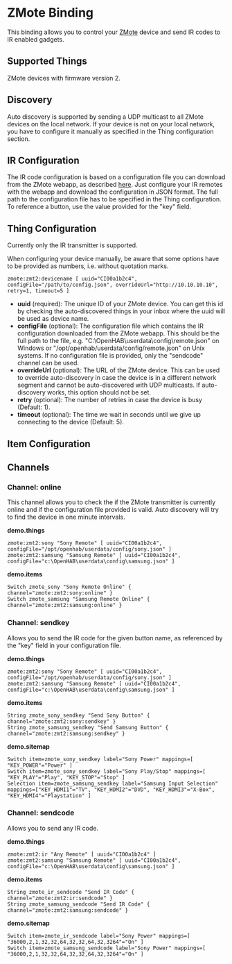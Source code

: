 # ZMote Binding

This binding allows you to control your [ZMote](http://www.zmote.io) device and send 
IR codes to IR enabled gadgets.

## Supported Things

ZMote devices with firmware version 2.

## Discovery

Auto discovery is supported by sending a UDP multicast to all ZMote devices on the 
local network. If your device is not on your local network, you have to configure it 
manually as specified in the Thing configuration section.

## IR Configuration

The IR code configuration is based on a configuration file you can download from
the ZMote webapp, as described [here](https://community.openhab.org/t/openhab-zmote-binding/14226/23).
Just configure your IR remotes with the webapp and download the configuration in JSON
format. The full path to the configuration file has to be specified in the Thing
configuration. To reference a button, use the value provided for the "key" field.

## Thing Configuration

Currently only the IR transmitter is supported. 

When configuring your device manually, be aware that some options have to be provided 
as numbers, i.e. without quotation marks.

```
zmote:zmt2:devicename [ uuid="CI00a1b2c4", configFile="/path/to/config.json", overrideUrl="http://10.10.10.10", retry=1, timeout=5 ]
```

- **uuid** (required): The unique ID of your ZMote device. You can get this id by checking 
  the auto-discovered things in your inbox where the uuid will be used as device name.
- **configFile** (optional): The configuration file which contains the IR configuration 
  downloaded from the ZMote webapp. This should be the full path to the file, e.g. 
  "C:\OpenHAB\userdata\config\remote.json" on Windows or "/opt/openhab/userdata/config/remote.json" 
  on Unix systems. If no configuration file is provided, only the "sendcode" channel can be used.
- **overrideUrl** (optional): The URL of the ZMote device. This can be used to override
  auto-discovery in case the device is in a different network segment and cannot be auto-discovered
  with UDP multicasts. If auto-discovery works, this option should not be set.
- **retry** (optional): The number of retries in case the device is busy (Default: 
  1).
- **timeout** (optional): The time we wait in seconds until we give up connecting to 
  the device (Default: 5).


## Item Configuration

## Channels

### Channel: online

This channel allows you to check the if the ZMote transmitter is currently online and 
if the configuration file provided is valid. Auto discovery will try to find the device 
in one minute intervals.

**demo.things**
```
zmote:zmt2:sony "Sony Remote" [ uuid="CI00a1b2c4", configFile="/opt/openhab/userdata/config/sony.json" ]
zmote:zmt2:samsung "Samsung Remote" [ uuid="CI00a1b2c4", configFile="c:\OpenHAB\userdata\config\samsung.json" ]
```

**demo.items**
```xtend
Switch zmote_sony "Sony Remote Online" { channel="zmote:zmt2:sony:online" }
Switch zmote_samsung "Samsung Remote Online" { channel="zmote:zmt2:samsung:online" }
```

### Channel: sendkey

Allows you to send the IR code for the given button name, as referenced by the "key" 
field in your configuration file.

**demo.things**
```
zmote:zmt2:sony "Sony Remote" [ uuid="CI00a1b2c4", configFile="/opt/openhab/userdata/config/sony.json" ]
zmote:zmt2:samsung "Samsung Remote" [ uuid="CI00a1b2c4", configFile="c:\OpenHAB\userdata\config\samsung.json" ]
```

**demo.items**
```xtend
String zmote_sony_sendkey "Send Sony Button" { channel="zmote:zmt2:sony:sendkey" }
String zmote_samsung_sendkey "Send Samsung Button" { channel="zmote:zmt2:samsung:sendkey" }
```

**demo.sitemap**
```xtend
Switch item=zmote_sony_sendkey label="Sony Power" mappings=[ "KEY_POWER"="Power" ]
Switch item=zmote_sony_sendkey label="Sony Play/Stop" mappings=[ "KEY_PLAY"="Play", "KEY_STOP"="Stop" ]
Selection item=zmote_samsung_sendkey label="Samsung Input Selection" mappings=["KEY_HDMI1"="TV", "KEY_HDMI2"="DVD", "KEY_HDMI3"="X-Box", "KEY_HDMI4"="Playstation" ]
```

### Channel: sendcode

Allows you to send any IR code.

**demo.things**
```
zmote:zmt2:ir "Any Remote" [ uuid="CI00a1b2c4" ]
zmote:zmt2:samsung "Samsung Remote" [ uuid="CI00a1b2c4", configFile="c:\OpenHAB\userdata\config\samsung.json" ]
```

**demo.items**
```xtend
String zmote_ir_sendcode "Send IR Code" { channel="zmote:zmt2:ir:sendcode" }
String zmote_samsung_sendcode "Send IR Code" { channel="zmote:zmt2:samsung:sendcode" }
```

**demo.sitemap**
```xtend
Switch item=zmote_ir_sendcode label="Sony Power" mappings=[ "36000,2,1,32,32,64,32,32,64,32,3264"="On" ]
Switch item=zmote_samsung_sendcode label="Sony Power" mappings=[ "36000,2,1,32,32,64,32,32,64,32,3264"="On" ]
```
